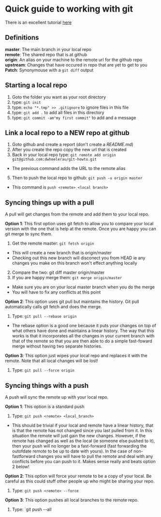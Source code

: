 # Quick guide to working with git

There is an excellent tutorial [here](
https://www.atlassian.com/git/tutorials/syncing/git-push)<br>
## Definitions

**master**: The main branch in your local repo<br>
**remote**: The shared repo that is at github<br>
**origin**: An alias on your machine to the remote url for the github repo<br>
**upstream**: Changes that have occured in repo that are yet to get to you<br>
**Patch**: Synonymouse with a `git diff` output

## Starting a local repo

1.  Goto the folder you want as your root directory
2.  type: `git init`
3.  type: `echo "*.tmp" >> .gitignore` to ignore files in this file
4.  type: `git add .`  to add all files in this directory
5.  type: `git commit -am"my first commit"` to add and a message


## Link a local repo to a NEW repo at github

1.  Goto github and create a report (don't create a *README.md*)
2.  After you create the repo copy the new url that is created
3.  Back in your local repo type: `git remote add origin
    git@github.com:dwheelerau/git-howto.git`
   * The previous command adds the URL to the remote alias
5.  Then to push the local repo to github: `git push -u origin master`
   * This command is `push <remote> <local branch>`

## Syncing things up with a pull

A pull will get changes from the remote and add them to your local repo. <br>

**Option 1**: 
This first option uses git fetch to allow you to compare your local version
with the one that is help at the remote. Once you are happy you can
git merge to sync them.

1.  Get the remote master: `git fetch origin`
   * This will create a new branch that is origin/master
   * Checking out this new branch will disconect you from HEAD ie
any changes you make on this branch won't effect anything locally
2.  Compare the two: git diff master origin/master
3.  If you are happy merge them: `git merge origin/master`
   * Make sure you are on your local master branch when you do the merge
   * You will have to fix any conflicts at this point

**Option 2**: 
This option uses git pull but maintains the history. Git pull automatically
calls git fetch and does the merge.

1.  Type: `git pull --rebase origin`
   * The rebase option is a good one because it puts your changes
on top of what others have done and maintains a linear history. The 
way that this works is that it incorporates all the changes in your 
current branch with that of the remote so that you are then able to
do a simple fast-foward merge without having two separate histories.

**Option 3**: 
This option just wipes your local repo and replaces it with the remote.
Note that all local changes will be lost!

1.  Type: `git pull --force origin`

## Syncing things with a push

A push will sync the remote up with your local repo. <br>

**Option 1**: 
This option is a standard push<br>
1.  Type: `git push <remote> <local_branch>`
   * This should be trivial if your local and remote have a linear history,
that is that the remote has not changed since you last pulled from it. In
this situation the remote will just gain the new changes. However, if the 
remote has changed as well as the local (ie someone else pushed to it), then
your push will no longer be a fast-forward (fast forwarding the outofdate
remote to be up to date with yours). In the case of non-fastforward changes
you will have to pull the remote and deal with any conflicts before you can
push to it. Makes sense really and beats option 2 below!

**Option 2**: 
This option will force your remote to be a copy of your local. Be careful
as this could stuff other people up who might be sharing your repo.<br>
1.  Type: `git push <remote> --force`

**Option 3**: 
This option pushes all local branches to the remote repo.<br>
1.  Type: `git push <remote> --all
